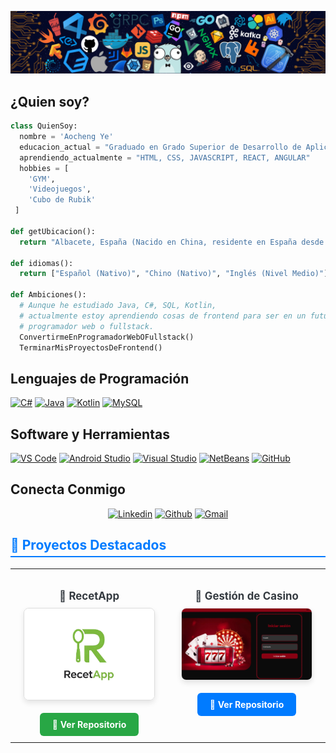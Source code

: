 ![Github Banner](https://github.com/Jaydeep-Yadav/Jaydeep-Yadav/blob/main/banner.png)


## ¿Quien soy?
 ```python
class QuienSoy: 
   nombre = 'Aocheng Ye' 
   educacion_actual = "Graduado en Grado Superior de Desarrollo de Aplicaciones Multiplataforma (DAM)" 
   aprendiendo_actualmente = "HTML, CSS, JAVASCRIPT, REACT, ANGULAR"
   hobbies = [ 
     'GYM', 
     'Videojuegos', 
     'Cubo de Rubik' 
  ]  
 
def getUbicacion(): 
   return "Albacete, España (Nacido en China, residente en España desde los 6-7 años)" 
 
def idiomas(): 
   return ["Español (Nativo)", "Chino (Nativo)", "Inglés (Nivel Medio)"] 
 
def Ambiciones(): 
   # Aunque he estudiado Java, C#, SQL, Kotlin, 
   # actualmente estoy aprendiendo cosas de frontend para ser en un futuro 
   # programador web o fullstack. 
   ConvertirmeEnProgramadorWebOFullstack() 
   TerminarMisProyectosDeFrontend()
 ```




## Lenguajes de Programación
<p>
<a href="#"><img alt="C#" src="https://img.shields.io/badge/C%23-239120?logo=c-sharp&logoColor=white"></a>
<a href="#"><img alt="Java" src="https://img.shields.io/badge/Java-007396?logo=java&logoColor=white"></a>
<a href="#"><img alt="Kotlin" src="https://img.shields.io/badge/Kotlin-0095D5?logo=kotlin&logoColor=white"></a>
<a href="#"><img alt="MySQL" src="https://img.shields.io/badge/MySQL-005C84?logo=mysql&logoColor=white"></a>
</p>


## Software y Herramientas
<p>
<a href="#"><img alt="VS Code" src="https://img.shields.io/badge/Visual_Studio_Code-007ACC?logo=visual-studio-code&logoColor=white"></a>
<a href="#"><img alt="Android Studio" src="https://img.shields.io/badge/Android_Studio-3DDC84?logo=android-studio&logoColor=white"></a>
<a href="#"><img alt="Visual Studio" src="https://img.shields.io/badge/Visual_Studio-5C2D91?logo=visual-studio&logoColor=white"></a>
<a href="#"><img alt="NetBeans" src="https://img.shields.io/badge/NetBeans-186496?logo=apache-netbeans&logoColor=white"></a>
<a href="#"><img alt="GitHub" src="https://img.shields.io/badge/GitHub-100000?logo=github&logoColor=white"></a>
</p>

## Conecta Conmigo
<p align="center">
<a href="https://www.linkedin.com/in/aocheng-ye-46b24225b"><img alt="Linkedin" title="Aocheng Ye Linkedin" src="https://img.shields.io/badge/LinkedIn-0077B5?style=for-the-badge&logo=linkedin&logoColor=white"></a>
<a href="https://github.com/Aocheng01"><img alt="Github" title="Aocheng Ye Github" src="https://img.shields.io/badge/GitHub-100000?style=for-the-badge&logo=github&logoColor=white"></a>
<a href="mailto:aocheng05@gmail.com"><img alt="Gmail" title="Aocheng Ye Gmail" src="https://img.shields.io/badge/Gmail-D14836?style=for-the-badge&logo=gmail&logoColor=white"></a>
</p>

<h2 style="color: #007bff; border-bottom: 2px solid #007bff; padding-bottom: 5px;">📁 Proyectos Destacados</h2>

<table style="width: 100%; border-collapse: collapse; text-align: center;">
  <tr>
    <td style="padding: 10px; vertical-align: top; width: 50%;">
      <h3 style="color: #343a40; margin-bottom: 0.5em; font-size: 1.2em;">🥗 RecetApp</h3>
      <img src="img/RecetApp.png?raw=true" alt="Captura de RecetApp" style="max-width: 90%; height: auto; border: 1px solid #ddd; border-radius: 8px; box-shadow: 0 4px 8px rgba(0,0,0,0.1);">
      <br><br>
      <a href="[img/RecetApp.png](https://github.com/Aocheng01/TFCAochengYeRecetApp)" target="_blank" style="display: inline-block; background-color: #28a745; color: white; padding: 10px 20px; text-decoration: none; border-radius: 6px; font-weight: bold;">🔗 Ver Repositorio</a>
    </td>
    <td style="padding: 10px; vertical-align: top; width: 50%;">
      <h3 style="color: #343a40; margin-bottom: 0.5em; font-size: 1.2em;">🎰 Gestión de Casino</h3>
      <img src="img/Casino.png?raw=true" alt="Captura de Gestión de Casino" style="max-width: 90%; height: auto; border: 1px solid #ddd; border-radius: 8px; box-shadow: 0 4px 8px rgba(0,0,0,0.1);">
      <br><br>
      <a href="[https://github.com/Aocheng01/CasinoApp](https://github.com/Aocheng01/GestionCasinoAochengYe)" target="_blank" style="display: inline-block; background-color: #007bff; color: white; padding: 10px 20px; text-decoration: none; border-radius: 6px; font-weight: bold;">🔗 Ver Repositorio</a>
    </td>
  </tr>
</table>

